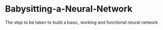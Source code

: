 # Babysitting-a-Neural-Network
The step to be taken to build a basic, working and functional neural network

